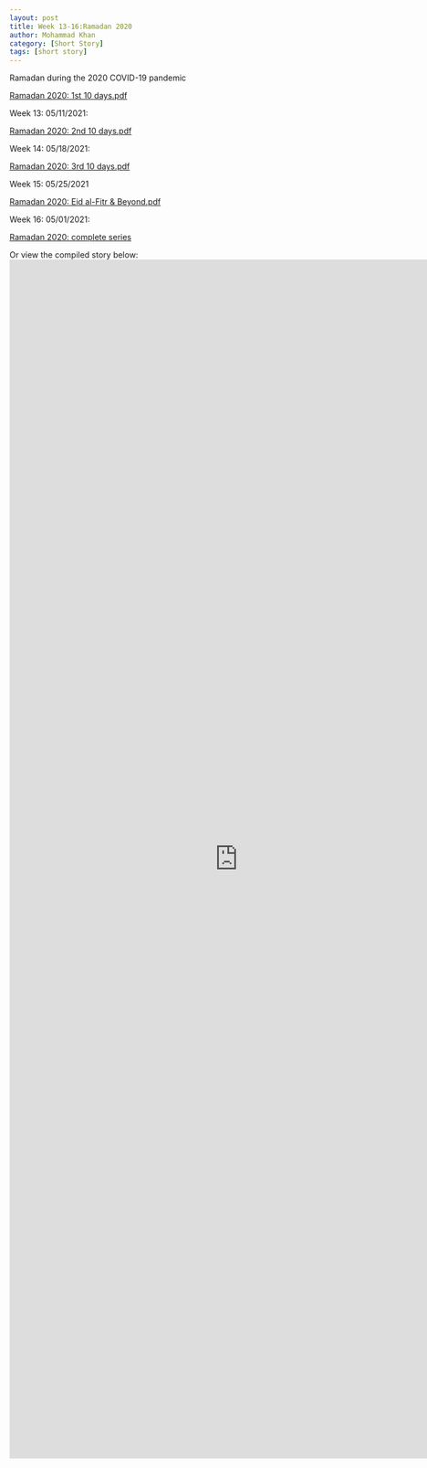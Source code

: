 ```yaml
---
layout: post
title: Week 13-16:Ramadan 2020
author: Mohammad Khan
category: [Short Story]
tags: [short story]
---
```

Ramadan during the 2020 COVID-19 pandemic 

<p><a href="https://drive.google.com/file/d/1b8IgfYX3Ngvp8VqiCGzPr17fcOWXZsjK/view?usp=sharing">
Ramadan 2020: 1st 10 days.pdf</a></p>
<p>Week 13: 05/11/2021:</p>

<p><a href="https://drive.google.com/file/d/18kixUJJZCYiTa2BrTJg__7ZNDZmra5-1/view?usp=sharing">Ramadan 2020: 2nd 10 days.pdf</a></p>
<p>Week 14: 05/18/2021:</p>

<p><a href="https://drive.google.com/file/d/1nQ8HTPGbJY6W8JYDmXIdssdhoYjINPWL/view?usp=sharing">Ramadan 2020: 3rd 10 days.pdf</a></p>
<p>Week 15: 05/25/2021</p>

<p><a href="https://drive.google.com/file/d/1iHY3xRsquZb-45sa-ON9vOxwsLcQn_EF/view?usp=sharing">Ramadan 2020: Eid al-Fitr & Beyond.pdf</a></p>
<p>Week 16: 05/01/2021:</p>

<p><a href="https://drive.google.com/file/d/1rMvpFyCexVpenq3MAkPuH-r5AGF8nbBk/view?usp=sharing">Ramadan 2020: complete series</a></p>

Or view the compiled story below: 
<embed src="https://drive.google.com/file/d/1rMvpFyCexVpenq3MAkPuH-r5AGF8nbBk/view?usp=sharing#toolbar=0" width="800px" height="2100px" />

